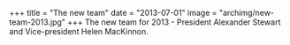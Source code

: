 +++
title = "The new team"
date = "2013-07-01"
image = "archimg/new-team-2013.jpg"
+++
The new team for 2013 - President Alexander Stewart and Vice-president Helen MacKinnon.